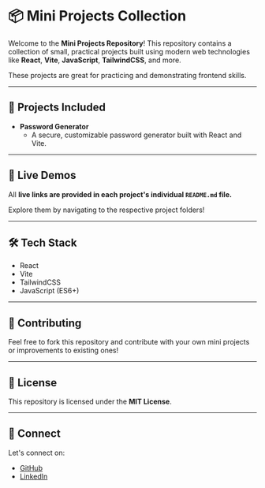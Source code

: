 # 📦 Mini Projects Collection

Welcome to the **Mini Projects Repository**! This repository contains a collection of small, practical projects built using modern web technologies like **React**, **Vite**, **JavaScript**, **TailwindCSS**, and more.

These projects are great for practicing and demonstrating frontend skills.

---

## 🚀 Projects Included

- **Password Generator**
  - A secure, customizable password generator built with React and Vite.

---

## 🔗 Live Demos

All **live links are provided in each project's individual `README.md` file.**

Explore them by navigating to the respective project folders!

---

## 🛠 Tech Stack

- React
- Vite
- TailwindCSS
- JavaScript (ES6+)

---

## 🤝 Contributing

Feel free to fork this repository and contribute with your own mini projects or improvements to existing ones!

---

## 📄 License

This repository is licensed under the **MIT License**.

---

## 🙌 Connect

Let's connect on:

- [GitHub](https://github.com/SubhenduThakur)
- [LinkedIn](https://www.linkedin.com/in/subhendu-thakur-2823582a9/)
